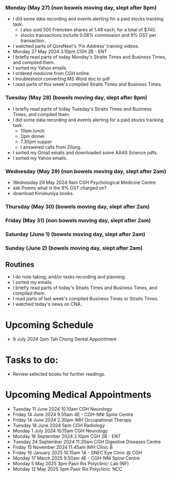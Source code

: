 ### Monday (May 27) (non bowels moving day, slept after 8pm)
- I did some data recording and events alerting for a paid stocks tracking task.
    - I also sold 500 Frencken shares at 1.48 each, for a total of $740.
    - stocks transactions include 0.08% commission and 9% GST per transaction.
- I watched parts of QoreNext's 'Fix Address' training videos.
- Monday 27 May 2024 3.10pm CGH 2B - ENT
- I briefly read parts of today Monday's Straits Times and Business Times, and compiled them.
- I sorted my Yahoo emails.
- I ordered medicine from CGH online.
- I troubleshoot converting MS Word doc to pdf.
- I read parts of this week's compiled Straits Times and Business Times.

### Tuesday (May 28) (bowels moving day, slept after 8pm)
- I briefly read parts of today Tuesday's Straits Times and Business Times, and compiled them.
- I did some data recording and events alerting for a paid stocks tracking task.
    - 10am lunch
    - 2pm dinner
    - 7.30pm supper
    - I answered calls from Zilong.
- I sorted my Gmail emails and downloaded some AAAS Science pdfs.
- I sorted my Yahoo emails.

### Wednesday (May 29) (non bowels moving day, slept after 2am)
- Wednesday 29 May 2024 9am CGH Psychological Medicine Centre
- ask Poems what is the 9% GST charged on?
- download Kinokuniya books.


### Thursday (May 30) (bowels moving day, slept after 2am)


### Friday (May 31) (non bowels moving day, slept after 2am)


### Saturday (June 1) (bowels moving day, slept after 2am)


### Sunday (June 2) (bowels moving day, slept after 2am)




## Routines
- I do note taking, and/or tasks recording and planning.
- I sorted my emails.
- I briefly read parts of today's Straits Times and Business Times, and compiled them.
- I read parts of last week's compiled Business Times or Straits Times.
- I watched today's news on CNA.

# Upcoming Schedule
- 8 July 2024 2pm Tah Chong Dental Appointment

# Tasks to do:
- Review selected books for further readings.

# Upcoming Medical Appointments
- Tuesday 11 June 2024 10.10am CGH Neurology
- Friday 14 June 2024 9.55am 4E - CGH-NNI Spine Centre
- Friday 14 June 2024 2.30pm IMH Occupational Therapy
- Tuesday 18 June 2024 5pm CGH Radiology
- Monday 1 July 2024 10.15am CGH Neurology
- Monday 16 September 2024 2.10pm CGH 2B - ENT
- Tuesday 24 September 2024 11.20am CGH Digestive Diseases Centre
- Friday 15 November 2024 11.45am IMH Clinic B
- Friday 10 January 2025 10.15am 1A - SNEC Eye Clinic @ CGH
- Monday 17 March 2025 9.50am 4E - CGH-NNI Spine Centre
- Monday 5 May 2025 3pm Pasir Ris Polyclinic: Lab (NF)
- Monday 12 May 2025 3pm Pasir Ris Polyclinic: NCC
